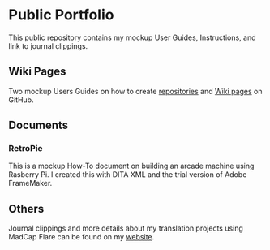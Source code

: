 # Public Portfolio
This public repository contains my mockup User Guides, Instructions, and link to journal clippings.
## Wiki Pages
Two mockup Users Guides on how to create [repositories](https://github.com/nguyetkhuc/Technical-Writing/wiki/How-to-create-a-repository-on-GitHub) and [Wiki pages](https://github.com/nguyetkhuc/Technical-Writing/wiki/How-to-create-a-new-Wiki-page-on-GitHub) on GitHub.
## Documents
### RetroPie
This is a mockup How-To document on building an arcade machine using Rasberry Pi. I created this with DITA XML and the trial version of Adobe FrameMaker.
## Others
Journal clippings and more details about my translation projects using MadCap Flare can be found on my [website](my-working-portfolio.com).
